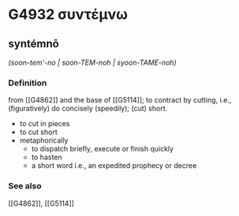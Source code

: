 # G4932 συντέμνω

## syntémnō

_(soon-tem'-no | soon-TEM-noh | syoon-TAME-noh)_

### Definition

from [[G4862]] and the base of [[G5114]]; to contract by cutting, i.e., (figuratively) do concisely (speedily); (cut) short.

- to cut in pieces
- to cut short
- metaphorically
  - to dispatch briefly, execute or finish quickly
  - to hasten
  - a short word i.e., an expedited prophecy or decree

### See also

[[G4862]], [[G5114]]

